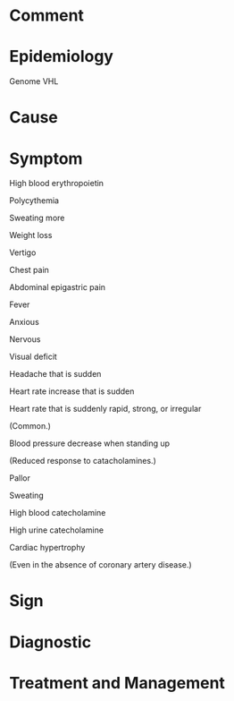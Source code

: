 # Comment

# Epidemiology

Genome VHL

# Cause

# Symptom

High blood erythropoietin

Polycythemia

Sweating more

Weight loss

Vertigo

Chest pain

Abdominal epigastric pain

Fever

Anxious

Nervous

Visual deficit

Headache that is sudden

Heart rate increase that is sudden

Heart rate that is suddenly rapid, strong, or irregular

(Common.)

Blood pressure decrease when standing up

(Reduced response to catacholamines.)

Pallor

Sweating

High blood catecholamine

High urine catecholamine

Cardiac hypertrophy

(Even in the absence of coronary artery disease.)

# Sign

# Diagnostic

# Treatment and Management
